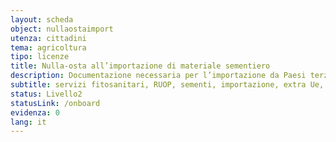 ```yaml
---
layout: scheda
object: nullaostaimport
utenza: cittadini
tema: agricoltura
tipo: licenze
title: Nulla-osta all’importazione di materiale sementiero
description: Documentazione necessaria per l’importazione da Paesi terzi di alcune sementi
subtitle: servizi fitosanitari, RUOP, sementi, importazione, extra Ue, servizio fitosanitario
status: Livello2
statusLink: /onboard
evidenza: 0
lang: it
---
```

